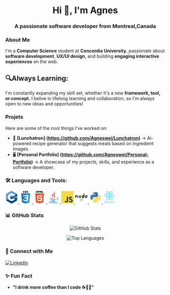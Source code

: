<h1 align="center">Hi 👋, I'm Agnes</h1>
<h3 align="center">A passionate software developer from Montreal,Canada</h3>

### About Me
I'm a **Computer Science** student at **Concordia University**, passionate about **software development**, **UX/UI design**, and building **engaging interactive experiences** on the web.

## 🔍Always Learning:
I'm constantly expanding my skill set, whether it's a new **framework, tool, or concept.** I belive in lifelong learning and collaboration, so I'm always open to new ideas and opportunities!

###  Projets
Here are some of the cool things I've worked on:
- 🥗 **[Lunchatron] (https://github.com/Agneswei/Lunchatron)** → Ai-powered recipe generator that suggests meals based on ingredient images.
- 🖥️ **[Personal Portfolio] (https://github.com/Agneswei/Personal-Portfolio)** → A showcase of my projects, skills, and experience as a software developer.

<h3 align="left">🛠️ Languages and Tools:</h3>
<p align="left"> <a href="https://www.w3schools.com/cpp/" target="_blank" rel="noreferrer"> <img src="https://raw.githubusercontent.com/devicons/devicon/master/icons/cplusplus/cplusplus-original.svg" alt="cplusplus" width="40" height="40"/> </a> <a href="https://www.w3schools.com/css/" target="_blank" rel="noreferrer"> <img src="https://raw.githubusercontent.com/devicons/devicon/master/icons/css3/css3-original-wordmark.svg" alt="css3" width="40" height="40"/> </a> <a href="https://www.w3.org/html/" target="_blank" rel="noreferrer"> <img src="https://raw.githubusercontent.com/devicons/devicon/master/icons/html5/html5-original-wordmark.svg" alt="html5" width="40" height="40"/> </a> <a href="https://www.java.com" target="_blank" rel="noreferrer"> <img src="https://raw.githubusercontent.com/devicons/devicon/master/icons/java/java-original.svg" alt="java" width="40" height="40"/> </a> <a href="https://developer.mozilla.org/en-US/docs/Web/JavaScript" target="_blank" rel="noreferrer"> <img src="https://raw.githubusercontent.com/devicons/devicon/master/icons/javascript/javascript-original.svg" alt="javascript" width="40" height="40"/> </a> <a href="https://nodejs.org" target="_blank" rel="noreferrer"> <img src="https://raw.githubusercontent.com/devicons/devicon/master/icons/nodejs/nodejs-original-wordmark.svg" alt="nodejs" width="40" height="40"/> </a> <a href="https://www.python.org" target="_blank" rel="noreferrer"> <img src="https://raw.githubusercontent.com/devicons/devicon/master/icons/python/python-original.svg" alt="python" width="40" height="40"/> </a> <a href="https://reactjs.org/" target="_blank" rel="noreferrer"> <img src="https://raw.githubusercontent.com/devicons/devicon/master/icons/react/react-original-wordmark.svg" alt="react" width="40" height="40"/> </a> </p>

### 📊 GitHub Stats
<p align="center">
    <img src="https://github-readme-stats.vercel.app/api?username=agneswei&show_icons=true&theme=radical" alt="GitHub Stats" />
</p>
<p align="center">
  <img src="https://github-readme-stats.vercel.app/api/top-langs?username=agneswei&show_icons=true&layout=compact&theme=radical" alt="Top Languages" />
</p>

### 🤝 Connect with Me  
<p align="left">
  <a href="https://linkedin.com/in/agnes-wei" target="blank">
    <img align="center" src="https://raw.githubusercontent.com/rahuldkjain/github-profile-readme-generator/master/src/images/icons/Social/linked-in-alt.svg" alt="LinkedIn" height="30" width="40" />
  </a>
</p>

### ✨ Fun Fact  
- **"I drink more coffee than I code ☕👩‍💻"**  


<!--
**Agneswei/Agneswei** is a ✨ _special_ ✨ repository because its `README.md` (this file) appears on your GitHub profile.

Here are some ideas to get you started:

- 🔭 I’m currently working on ...
- 🌱 I’m currently learning ...
- 👯 I’m looking to collaborate on ...
- 🤔 I’m looking for help with ...
- 💬 Ask me about ...
- 📫 How to reach me: ...
- 😄 Pronouns: ...
- ⚡ Fun fact: ...
-->
